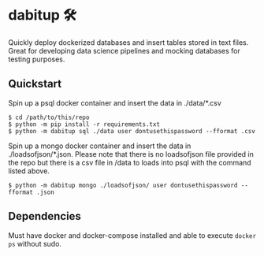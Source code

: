 # dabitup 🛠
Quickly deploy dockerized databases and insert tables stored in text files. Great for developing data science pipelines and mocking databases for testing purposes.

## Quickstart

Spin up a psql docker container and insert the data in ./data/*.csv

```
$ cd /path/to/this/repo
$ python -m pip install -r requirements.txt
$ python -m dabitup sql ./data user dontusethispassword --fformat .csv
```
Spin up a mongo docker container and insert the data in ./loadsofjson/*.json.
Please note that there is no loadsofjson file provided in the repo but there is a csv file in /data to loads into psql with the command listed above.

```
$ python -m dabitup mongo ./loadsofjson/ user dontusethispassword --fformat .json
```

## Dependencies
Must have docker and docker-compose installed and able to execute ```docker ps``` without sudo.

